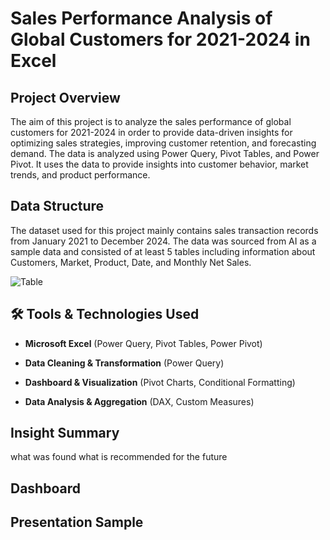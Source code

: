 # Sales Performance Analysis of Global Customers for 2021-2024 in Excel
## Project Overview
The aim of this project is to analyze the sales performance of global customers for 2021-2024 in order to provide data-driven insights for optimizing sales strategies, improving customer retention, and forecasting demand. The data is analyzed using Power Query, Pivot Tables, and Power Pivot. It uses the data to provide insights into customer behavior, market trends, and product performance.

## Data Structure
The dataset used for this project mainly contains sales transaction records from January 2021 to December 2024. The data was sourced from AI as a sample data and consisted of at least 5 tables including information about Customers, Market, Product, Date, and Monthly Net Sales.

![Table](https://github.com/user-attachments/assets/64bf6389-a7b2-423b-bd2b-9eaae8c7bc1a)

## 🛠 Tools & Technologies Used
- **Microsoft Excel** (Power Query, Pivot Tables, Power Pivot)

- **Data Cleaning & Transformation** (Power Query)

- **Dashboard & Visualization** (Pivot Charts, Conditional Formatting)

- **Data Analysis & Aggregation** (DAX, Custom Measures)

## Insight Summary
what was found
what is recommended for the future
## Dashboard 
## Presentation Sample
